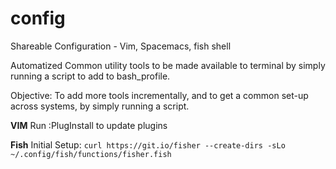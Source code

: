 # config
Shareable Configuration - Vim, Spacemacs, fish shell

Automatized Common utility tools to be made available to terminal by simply running a script to add to bash_profile.

Objective: To add more tools incrementally, and to get a common set-up across systems, by simply running a script.

**VIM**
Run :PlugInstall to update plugins

**Fish**
Initial Setup:
`curl https://git.io/fisher --create-dirs -sLo ~/.config/fish/functions/fisher.fish`
